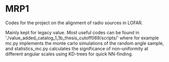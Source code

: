 # MRP1
Codes for the project on the alignment of radio sources in LOFAR.



Mainly kept for legacy value. Most useful codes can be found in './value_added_catalog_1_1b_thesis_cutoff069/scripts/'
where for example mc.py implements the monte carlo simulations of the random angle sample, and statistics_mc.py calculates the significance of non-uniformity at different angular scales using KD-trees for quick NN-finding. 
